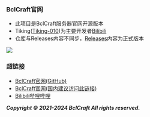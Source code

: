 ### BclCraft官网

- 此项目是BclCraft服务器官网开源版本
- Tiking([Tiking-010](https://github.com/Tiking-010/))为主要开发者[Bilibili](https://space.bilibili.com/432065554)
- 仓库与Releases内容不同步，[Releases](https://github.com/BclCraft/BclCraft.github.io/releases)内容为正式版本


![](https://s1.imagehub.cc/images/2024/02/04/fc21a5262cecec005d2ced1a80b2160e.md.png)
### 超链接
- [BclCraft官网(GitHub)](https://bclcraft.github.io)
- [BclCraft官网(国内建议访问此链接)](http://47.102.114.136/)
- [Bilibili哔哩哔哩](https://space.bilibili.com/594581297)

  
**_Copyright © 2021-2024 BclCraft All rights reserved._**
